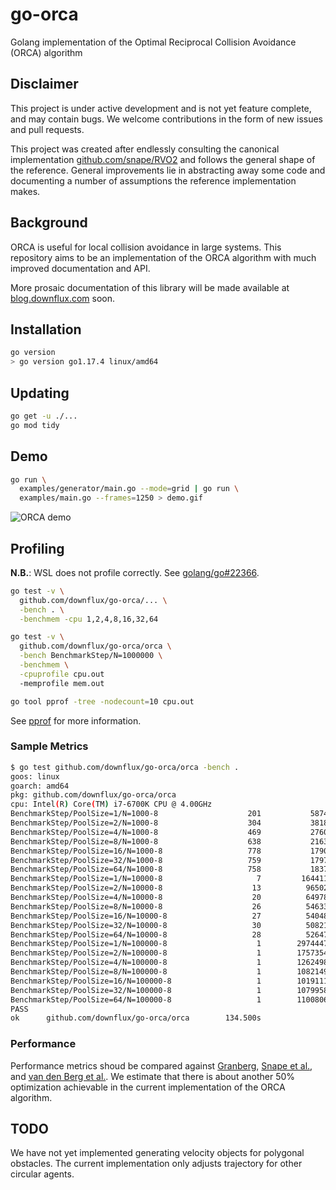 # go-orca
Golang implementation of the Optimal Reciprocal Collision Avoidance (ORCA)
algorithm

## Disclaimer

This project is under active development and is not yet feature complete, and
may contain bugs. We welcome contributions in the form of new issues and pull
requests.

This project was created after endlessly consulting the canonical implementation
[github.com/snape/RVO2](https://github.com/snape/RVO2) and follows the general
shape of the reference. General improvements lie in abstracting away some code
and documenting a number of assumptions the reference implementation makes.

## Background

ORCA is useful for local collision avoidance in large systems.  This repository
aims to be an implementation of the ORCA algorithm with much improved
documentation and API.

More prosaic documentation of this library will be made available at
[blog.downflux.com](https://blog.downflux.com) soon.

## Installation

```bash
go version
> go version go1.17.4 linux/amd64
```

## Updating

```bash
go get -u ./...
go mod tidy
```

## Demo

```bash
go run \
  examples/generator/main.go --mode=grid | go run \
  examples/main.go --frames=1250 > demo.gif
```

![ORCA demo](examples/output/animation.gif)

## Profiling

**N.B.**: WSL does not profile correctly. See
[golang/go#22366](https://github.com/golang/go/issues/22366).

```bash
go test -v \
  github.com/downflux/go-orca/... \
  -bench . \
  -benchmem -cpu 1,2,4,8,16,32,64

go test -v \
  github.com/downflux/go-orca/orca \
  -bench BenchmarkStep/N=1000000 \
  -benchmem \
  -cpuprofile cpu.out
  -memprofile mem.out

go tool pprof -tree -nodecount=10 cpu.out
```

See [pprof](https://github.com/google/pprof/blob/master/README.md) for more
information.

### Sample Metrics

```bash
$ go test github.com/downflux/go-orca/orca -bench .
goos: linux
goarch: amd64
pkg: github.com/downflux/go-orca/orca
cpu: Intel(R) Core(TM) i7-6700K CPU @ 4.00GHz
BenchmarkStep/PoolSize=1/N=1000-8                    201           5874149 ns/op
BenchmarkStep/PoolSize=2/N=1000-8                    304           3818542 ns/op
BenchmarkStep/PoolSize=4/N=1000-8                    469           2760155 ns/op
BenchmarkStep/PoolSize=8/N=1000-8                    638           2163011 ns/op
BenchmarkStep/PoolSize=16/N=1000-8                   778           1790053 ns/op
BenchmarkStep/PoolSize=32/N=1000-8                   759           1797966 ns/op
BenchmarkStep/PoolSize=64/N=1000-8                   758           1837833 ns/op
BenchmarkStep/PoolSize=1/N=10000-8                     7         164411857 ns/op
BenchmarkStep/PoolSize=2/N=10000-8                    13          96502769 ns/op
BenchmarkStep/PoolSize=4/N=10000-8                    20          64978580 ns/op
BenchmarkStep/PoolSize=8/N=10000-8                    26          54633023 ns/op
BenchmarkStep/PoolSize=16/N=10000-8                   27          54048937 ns/op
BenchmarkStep/PoolSize=32/N=10000-8                   30          50821777 ns/op
BenchmarkStep/PoolSize=64/N=10000-8                   28          52647196 ns/op
BenchmarkStep/PoolSize=1/N=100000-8                    1        29744473100 ns/op
BenchmarkStep/PoolSize=2/N=100000-8                    1        17573546400 ns/op
BenchmarkStep/PoolSize=4/N=100000-8                    1        12624980100 ns/op
BenchmarkStep/PoolSize=8/N=100000-8                    1        10821498000 ns/op
BenchmarkStep/PoolSize=16/N=100000-8                   1        10191115200 ns/op
BenchmarkStep/PoolSize=32/N=100000-8                   1        10799581500 ns/op
BenchmarkStep/PoolSize=64/N=100000-8                   1        11008062500 ns/op
PASS
ok      github.com/downflux/go-orca/orca        134.500s
```

### Performance

Performance metrics shoud be compared against [Granberg][1], [Snape et al.][2],
and [van den Berg et al.][3]. We estimate that there is about another 50%
optimization achievable in the current implementation of the ORCA algorithm.


## TODO

We have not yet implemented generating velocity objects for polygonal obstacles.
The current implementation only adjusts trajectory for other circular agents.

[1]: https://arongranberg.com/astar/docs_beta/local-avoidance.html
[2]: https://www.intel.com/content/www/us/en/developer/articles/technical/reciprocal-collision-avoidance-and-navigation-for-video-games.html
[3]: http://emotion.inrialpes.fr/fraichard/safety2010/10-vandenberg-etal-icraw.pdf
[4]: https://github.com/snape/RVO2
